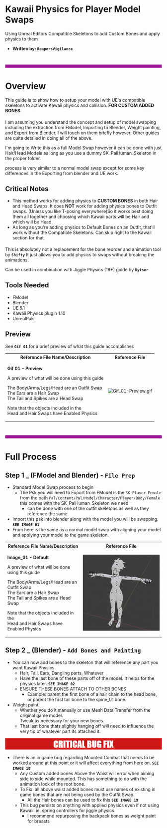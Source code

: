 # Kawaii Physics for Player Model Swaps
Using Unreal Editors Compatible Skeletons to add Custom Bones and apply physics to them

- **Written by: `ReapersVigilance`**

#

![Banner_01.png](assets/KawaiiGuide/Banner_01.png)

# Overview

This guide is to show how to setup your model with UE's compatible skeletons to activate Kawaii physics and collision. **FOR CUSTOM ADDED BONES** 
####
I am assuming you understand the concept and setup of model swapping including the extraction from FModel, Importing to Blender, Weight painting, and Export from Blender. I will touch on them briefly however.
Other guides are quite detailed in doing all of the above.

I'm going to Write this as a full Model Swap however it can be done with just Hair/Head Models as long as you use a dummy SK_PalHuman_Skeleton in the proper folder.

process is very similar to a normal model swap except for some key differences in the Exporting from blender and UE work.


## Critical Notes
- This method works for adding physics to **CUSTOM BONES** in both Hair and Head Swaps. It does **NOT** work for adding physics bones to Outfit swaps. (Unless you like T-posing everywhere)So it works best doing them all together and choosing which Kawaii parts will be Hair and which will be Head.
- As long as you're adding physics to Default Bones on an Outfit, that'll work without the Compatible Skeletons. Can skip right to the Kawaii section for that.
####
This is absolutely not a replacement for the bone reorder and animation tool by **`Shifty`**
It just allows you to add physics to swaps without breaking the animations.

Can be used in combination with Jiggle Physics (18+) guide by **`Dytser`**


## Tools Needed

- FModel
- Blender
- UE 5.1
- Kawaii Physics plugin 1.10
- UnrealPak


## Preview
See **`Gif 01`** for a brief preview of what this guide accomplishes
<table>
<tr>
<th>Reference File Name/Description</th>
<th>Reference File</th>
</tr>
<tr>
<td>
  
  **Gif 01 - Preview**  
  
A preview of what will be done using this guide 

The Body/Arms/Legs/Head are an Outfit Swap   
The Ears are a Hair Swap  
The Tail and Spikes are a Head Swap

Note that the objects included in the  
Head and Hair Swaps have Enabled Physics
</td>
<td>
  
  ![Gif_01-Preview.gif](assets/KawaiiGuide/Gif_01-Preview.gif) 

</td>
</tr>
</table>

#

![Banner_01.png](assets/KawaiiGuide/Banner_01.png)

# Full Process

## Step 1 _ (FModel and Blender) - `File Prep`
- Standard Model Swap process to begin
    - The Psk you will need to Export from FModel is the `SK_Player_Female` from the path `Pal/Content/Pal/Model/Character/Player/Body/Female` this comes with the SK_PalHuman_Skeleton we need
      - can be done with one of the outfit skeletons as well as they reference the same.
- Import this psk into blender along with the model you will be swapping.   **`SEE IMAGE 01`**
- From here is the same as a normal model swap with aligning your model and applying your model to the game skeleton.
<table>
<tr>
<th>Reference File Name/Description</th>
<th>Reference File</th>
</tr>
<tr>
<td>
  
  **Image_01 - Default**  
  
A preview of what will be done using this guide 

The Body/Arms/Legs/Head are an Outfit Swap   
The Ears are a Hair Swap  
The Tail and Spikes are a Head Swap

Note that the objects included in the  
Head and Hair Swaps have Enabled Physics
</td>
<td>
  
  ![Image_01-Default.PNG](assets/KawaiiGuide/Image_01-Default.PNG) 

</td>
</tr>
</table>

## Step 2 _ (Blender) - `Add Bones and Painting`
- You can now add bones to the skeleton that will reference any part you want Kawaii Physics
    - Hair, Tail, Ears, Dangling parts, Whatever
    - Have the last bone of these parts off of the model. It helps for the physics later.  **`SEE IMAGE 02`**
    - ENSURE THESE BONES ATTACH TO OTHER BONES 
        - Example: parent the first bone of a hair chain to the head bone,  
            or parent the first tail bone to the spine_01 bone.
- Weight paint. 
    - Whether you do it manually or use Mesh Data Transfer from the original game model.   
        Tweak as necessary for your new bones.
     - That last bone thats slightly hanging off will need to influence the very tip of whatever part its attached it.

![Banner_03.png](assets/KawaiiGuide/Banner_03.png)

- There is an in game bug regarding Mounted Combat that needs to be worked around at this point or it will affect everything from here on. **`SEE IMAGE 18`**
    - Any Custom added bones Above the Waist will error when aiming side to side while mounted. This has something to do with the animation lock of the root bone.
    - To Fix. all above waist added bones must use names of existing in game bones that are not being used by the Outfit Swap. 
        - All the Hair bones can be used to fix this **`SEE IMAGE 19`**
    - This bug persists on anything with applied physics even if not using Kawaii. ie. spring controllers for jiggle physics
        - I recommend repurposing the backpack bones as weight paint for breasts

